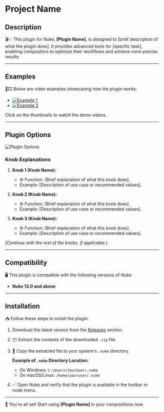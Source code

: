 # Project Name

## Description
🎬✨ This plugin for Nuke, **[Plugin Name]**, is designed to [brief description of what the plugin does]. It provides advanced tools for [specific task], enabling compositors to optimize their workflows and achieve more precise results.

---

## Examples
🎥🎞️ Below are video examples showcasing how the plugin works:

- [![Example 1](path/to/thumbnail_image1.png)](path/to/example1.mp4 "Example 1 - Video description")
- [![Example 2](path/to/thumbnail_image2.png)](path/to/example2.mp4 "Example 2 - Video description")

Click on the thumbnails to watch the demo videos.

---

## Plugin Options

![Plugin Options](path/to/options_image.png)

### Knob Explanations
1. **Knob 1 (Knob Name):**
   - ⚙️ Function: [Brief explanation of what this knob does].
   - Example: [Description of use case or recommended values].

2. **Knob 2 (Knob Name):**
   - ⚙️ Function: [Brief explanation of what this knob does].
   - Example: [Description of use case or recommended values].

3. **Knob 3 (Knob Name):**
   - ⚙️ Function: [Brief explanation of what this knob does].
   - Example: [Description of use case or recommended values].

*(Continue with the rest of the knobs, if applicable.)*

---

## Compatibility
🖥️ This plugin is compatible with the following versions of Nuke:

- **Nuke 13.0 and above**

---

## Installation
📥 Follow these steps to install the plugin:

1. Download the latest version from the [Releases](https://github.com/youruser/ProjectName/releases) section.
2. 📦 Extract the contents of the downloaded `.zip` file.
3. 📂 Copy the extracted file to your system's `.nuke` directory.

   **Example of `.nuke` Directory Location:**
   - On Windows: `C:\Users\YourUser\.nuke`
   - On macOS/Linux: `/home/youruser/.nuke`

4. ✅ Open Nuke and verify that the plugin is available in the toolbar or node menu.

---

🚀 You're all set! Start using **[Plugin Name]** in your compositions now.
